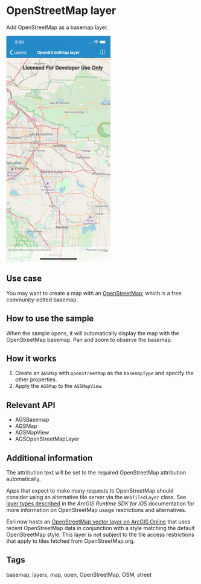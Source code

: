 # OpenStreetMap layer

Add OpenStreetMap as a basemap layer.

![OpenStreetMap layer sample](open-street-map-layer.png)

## Use case

You may want to create a map with an [OpenStreetMap](https://www.openstreetmap.org); which is a free community-edited basemap.

## How to use the sample

When the sample opens, it will automatically display the map with the OpenStreetMap basemap. Pan and zoom to observe the basemap.

## How it works

1. Create an `AGSMap` with `openStreetMap` as the `basemapType` and specify the other properties.
2. Apply the `AGSMap` to the `AGSMapView`.

## Relevant API

* AGSBasemap
* AGSMap
* AGSMapView
* AGSOpenStreetMapLayer

## Additional information

The attribution text will be set to the required OpenStreetMap attribution automatically. 

Apps that expect to make many requests to OpenStreetMap should consider using an alternative tile server via the `WebTiledLayer` class. See [layer types described](https://developers.arcgis.com/ios/latest/swift/guide/layer-types-described.htm#ESRI_SECTION1_B995CCAB20584F91890B3614CF16CF43) in the *ArcGIS Runtime SDK for iOS* documentation for more information on OpenStreetMap usage restrictions and alternatives.

Esri now hosts an [OpenStreetMap vector layer on ArcGIS Online](https://www.arcgis.com/home/item.html?id=3e1a00aeae81496587988075fe529f71) that uses recent OpenStreetMap data in conjunction with a style matching the default OpenStreetMap style. This layer is not subject to the tile access restrictions that apply to tiles fetched from OpenStreetMap.org.

## Tags

basemap, layers, map, open, OpenStreetMap, OSM, street
